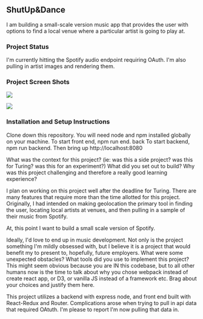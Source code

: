 ## ShutUp&Dance

I am building a small-scale version music app that provides the user with options to find a local venue where a particular artist is going to play at.  

### Project Status

I'm currently hitting the Spotify audio endpoint requiring OAuth.  I'm also pulling in artist images and rendering them.  

### Project Screen Shots

![](http://i.imgur.com/HW5GZ9X.png)

![](http://i.imgur.com/3CghDhd.png)
### Installation and Setup Instructions

Clone down this repository. You will need node and npm installed globally on your machine.  To start front end, npm run end. back To start backend, npm run backend.  Then bring up http://localhost:8080


What was the context for this project? (ie: was this a side project? was this for Turing? was this for an experiment?)
What did you set out to build?
Why was this project challenging and therefore a really good learning experience?

I plan on working on this project well after the deadline for Turing.  There are many features that require more than the time allotted for this project.  Originally, I had intended on making geolocation the primary tool in finding the user, locating local artists at venues, and then pulling in a sample of their music from Spotify.

At, this point I want to build a small scale version of Spotify.

Ideally, I'd love to end up in music development.  Not only is the project something I'm mildly obsessed with, but I believe it is a project that would benefit my to present to, hopefully, future employers.
What were some unexpected obstacles?
What tools did you use to implement this project?
This might seem obvious because you are IN this codebase, but to all other humans now is the time to talk about why you chose webpack instead of create react app, or D3, or vanilla JS instead of a framework etc. Brag about your choices and justify them here.

This project utilizes a backend with express node, and front end built with React-Redux and Router.
Complications arose when trying to pull in api data that required OAtuth.  I'm please to report I'm now pulling that data in.










